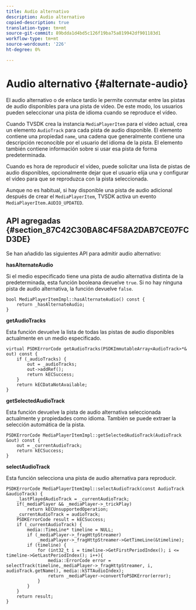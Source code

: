 ```yaml
---
title: Audio alternativo
description: Audio alternativo
copied-description: true
translation-type: tm+mt
source-git-commit: 89bdda1d4bd5c126f19ba75a819942df901183d1
workflow-type: tm+mt
source-wordcount: '226'
ht-degree: 0%

---
```



# Audio alternativo {#alternate-audio}

El audio alternativo o de enlace tardío le permite conmutar entre las pistas de audio disponibles para una pista de vídeo. De este modo, los usuarios pueden seleccionar una pista de idioma cuando se reproduce el vídeo.

<!--<a id="section_E4F9DC28A2944BD08B4190A7F98A8365"></a>-->

Cuando TVSDK crea la instancia `MediaPlayerItem` para el vídeo actual, crea un elemento `AudioTrack` para cada pista de audio disponible. El elemento contiene una propiedad `name`, una cadena que generalmente contiene una descripción reconocible por el usuario del idioma de la pista. El elemento también contiene información sobre si usar esa pista de forma predeterminada.

Cuando es hora de reproducir el vídeo, puede solicitar una lista de pistas de audio disponibles, opcionalmente dejar que el usuario elija una y configurar el vídeo para que se reproduzca con la pista seleccionada.

Aunque no es habitual, si hay disponible una pista de audio adicional después de crear el `MediaPlayerItem`, TVSDK activa un evento `MediaPlayerItem.AUDIO_UPDATED`.

## API agregadas {#section_87C42C30BA8C4F58A2DAB7CE07FCD3DE}

Se han añadido las siguientes API para admitir audio alternativo:

**hasAlternateAudio**

Si el medio especificado tiene una pista de audio alternativa distinta de la predeterminada, esta función booleana devuelve `true`. Si no hay ninguna pista de audio alternativa, la función devuelve `false`.

```
bool MediaPlayerItemImpl::hasAlternateAudio() const { 
    return _hasAlternateAudio; 
}
```

**getAudioTracks**

Esta función devuelve la lista de todas las pistas de audio disponibles actualmente en un medio especificado.

```
virtual PSDKErrorCode getAudioTracks(PSDKImmutableArray<AudioTrack>*& out) const { 
    if (_audioTracks) { 
        out = _audioTracks; 
        out->addRef(); 
        return kECSuccess; 
    } 
    return kECDataNotAvailable; 
} 
```

**getSelectedAudioTrack**

Esta función devuelve la pista de audio alternativa seleccionada actualmente y propiedades como idioma. También se puede extraer la selección automática de la pista.

```
PSDKErrorCode MediaPlayerItemImpl::getSelectedAudioTrack(AudioTrack &out) const { 
    out = _currentAudioTrack; 
    return kECSuccess; 
}
```

**selectAudioTrack**

Esta función selecciona una pista de audio alternativa para reproducir.

```
PSDKErrorCode MediaPlayerItemImpl::selectAudioTrack(const AudioTrack &audioTrack) { 
    _lastPlayedAudioTrack = _currentAudioTrack; 
    if(_mediaPlayer && _mediaPlayer->_trickPlay) 
        return kECUnsupportedOperation; 
    _currentAudioTrack = audioTrack; 
    PSDKErrorCode result = kECSuccess; 
    if (_currentAudioTrack) { 
        media::TimeLine* timeline = NULL; 
        if (_mediaPlayer->_fragHttpStreamer) 
            _mediaPlayer->_fragHttpStreamer->GetTimeLine(&timeline); 
        if (timeline) { 
            for (int32_t i = timeline->GetFirstPeriodIndex(); i <= timeline->GetLastPeriodIndex(); i++){ 
                media::ErrorCode error = selectTrack(timeline,_mediaPlayer->_fragHttpStreamer, i, audioTrack.getName(), media::kSTTAudioIndex); 
                return _mediaPlayer->convertToPSDKError(error); 
            } 
        } 
    }   
    return result; 
}
```
